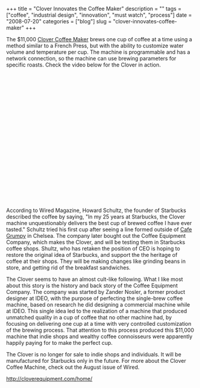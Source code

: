 +++
title = "Clover Innovates the Coffee Maker"
description = ""
tags = ["coffee", "industrial design", "innovation", "must watch", "process"]
date = "2008-07-20"
categories = ["blog"]
slug = "clover-innovates-coffee-maker"
+++



<p>The $11,000 <a href="http://www.cloverequipment.com/home/">Clover Coffee Maker</a> brews one cup of coffee at a time using a method similar to a French Press, but with the ability to customize water volume and temperature per cup. The machine is programmable and has a network connection, so the machine can use brewing parameters for specific roasts. Check the video below for the Clover in action. </p>
<div class="video">
<object width="425" height="344"><param name="movie" value="http://www.youtube.com/v/zAEagZRoXPY&amp;hl=en&amp;fs=1"></param><param name="allowFullScreen" value="true"></param><embed src="http://www.youtube.com/v/zAEagZRoXPY&amp;hl=en&amp;fs=1" type="application/x-shockwave-flash" allowfullscreen="true" width="425" height="344"></embed></object></div>
<p>According to Wired Magazine, Howard Schultz, the founder of Starbucks described the coffee by saying, "In my 25 years at Starbucks, the Clover machine unquestionably delivers the best cup of brewed coffee I have ever tasted." Schultz tried his first cup after seeing a line formed outside of <a href="http://www.cafegrumpy.com/">Cafe Grumpy</a> in Chelsea. The company later bought out the Coffee Equipment Company, which makes the Clover, and will be testing them in Starbucks coffee shops. Shultz, who has retaken the position of CEO is hoping to restore the original idea of Starbucks, and support the the heritage of coffee at their shops. They will be making changes like grinding beans in store, and getting rid of the breakfast sandwiches.</p>
<p>The Clover seems to have an almost cult-like following. What I like most about this story is the history and back story of the Coffee Equipment Company. The company was started by Zander Nosler, a former product designer at IDEO, with the purpose of perfecting the single-brew coffee machine, based on research he did designing a commercial machine while at IDEO. This single idea led to the realization of a machine that produced unmatched quality in a cup of coffee that no other machine had, by focusing on delivering one cup at a time with very controlled customization of the brewing process. That attention to this process produced this $11,000 machine that indie shops and wealthy coffee connoisseurs were apparently happily paying for to make the perfect cup.</p>
<p>The Clover is no longer for sale to indie shops and individuals. It will be manufactured for Starbucks only in the future. For more about the Clover Coffee Machine, check out the August issue of Wired. </p>
    
  <a href="http://cloverequipment.com/home/">http://cloverequipment.com/home/</a>
